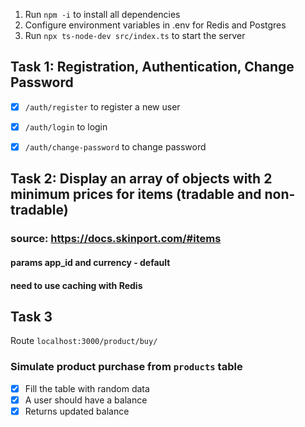 1. Run ```npm -i``` to install all dependencies
2. Configure environment variables in .env for Redis and Postgres
3. Run ```npx ts-node-dev src/index.ts``` to start the server

## Task 1: Registration, Authentication, Change Password
- [x] ```/auth/register``` to register a new user

- [x] ```/auth/login``` to login

- [x] ```/auth/change-password``` to change password

## Task 2: Display an array of objects with 2 minimum prices for items (tradable and non-tradable)
### source: https://docs.skinport.com/#items
#### params app_id and currency - default
#### need to use caching with Redis

## Task 3
Route ```localhost:3000/product/buy/```
### Simulate product purchase from ```products``` table
- [x] Fill the table with random data
- [x] A user should have a balance
- [x] Returns updated balance
